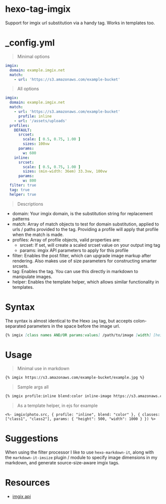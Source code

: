 # hexo-tag-imgix
Support for imgix url substitution via a handy tag. Works in templates too.


# _config.yml

> Minimal options

```yaml
imgix:
  domain: example.imgix.net
  match:
    - url: 'https://s3.amazonaws.com/example-bucket'
```

> All options

```yaml
imgix:
  domain: example.imgix.net
  match:
    - url: 'https://s3.amazonaws.com/example-bucket'
      profile: inline
    - url: '/assets/uploads'
  profiles:
    DEFAULT:
      srcset:
        scale: [ 0.5, 0.75, 1.00 ]
        sizes: 100vw
      params:
        w: 600
    inline:
      srcset:
        scale: [ 0.5, 0.75, 1.00 ]
        sizes: (min-width: 36em) 33.3vw, 100vw
      params:
        w: 800
  filter: true
  tag: true
  helper: true
```

> Descriptions

* domain: Your imgix domain, is the substitution string for replacement patterns
* match: Array of match objects to test for domain substitution, applied to urls / paths provided to the tag. Providing a profile will apply that profile when the match is made.
* profiles: Array of profile objects, valid properties are:
  * srcset: If set, will create a scaled srcset value on your output img tag
  * params: imgix API parameters to apply for this profile
* filter: Enables the post filter, which can upgrade image markup after rendering. Also makes use of size parameters for constructing smarter srcsets.
* tag: Enables the tag. You can use this directly in markdown to manipulate images.
* helper: Enables the template helper, which allows similar functionality in templates.


# Syntax

The syntax is almost identical to the Hexo `img` tag, but accepts colon-separated
parameters in the space before the image url.

```md
{% imgix [class names AND/OR params:values] /path/to/image [width] [height] ['title text' ['alt text']] %}
```


# Usage

> Minimal use in markdown

```md
{% imgix https://s3.amazonaws.com/example-bucket/example.jpg %}
```

> Sample args all

```md
{% imgix profile:inline blend:color inline-image https://s3.amazonaws.com/example-bucket/example.jpg 1000 500 "'This is a title'" "'This is alt text'" %}
```

 > As a template helper, in ejs for example

```ejs
<%- imgix(photo.src, { profile: "inline", blend: "color" }, { classes: ["class1", "class2"], params: { "height": 500, "width": 1000 } }) %>
```


# Suggestions

When using the filter processor I like to use `hexo-markdown-it`, along with the `markdown-it-imsize` plugin / module to specify image dimensions in my markdown, and generate source-size-aware imgix tags.


# Resources

* [imgix api](https://www.imgix.com/docs/reference)
